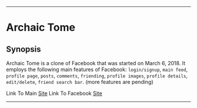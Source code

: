 <!-- ![alt text](https://raw.githubusercontent.com/username/projectname/branch/path/to/img.png) -->
--------------
# Archaic Tome

## Synopsis

Archaic Tome is a clone of Facebook that was started on March 6, 2018. It employs the following main features of Facebook: `login/signup`, `main feed`, `profile page`, `posts`, `comments`, `friending`, `profile images`, `profile details`, `edit/delete`, `friend search bar`. (more features are pending)

Link To Main [Site](ancient-tome.herokuapp.com/#/)
Link To Facebook [Site](facebook.com)

-----------
